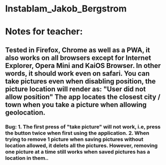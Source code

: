 # Instablam_Jakob_Bergstrom
# Notes for teacher:
## Tested in Firefox, Chrome as well as a PWA, it also works on all browsers except for Internet Explorer, Opera Mini and KaiOS Browser. In other words, it should work even on safari. You can take pictures even when disabling position, the picture location will render as: "User did not allow position" The app locates the closest city / town when you take a picture when allowing geolocation.

### Bug: 1. The first press of "take picture" will not work, i.e, press the button twice when first using the application. 2. When trying to remove 1 picture when saving pictures without location allowed, it delets all the pictures. However, removing one picture at a time still works when saved pictures has a location in them..